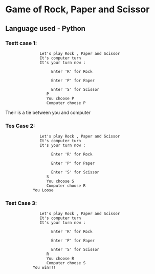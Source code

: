 # Game of Rock, Paper and Scissor
## Language used - Python

### Testt case 1:
                   Let's play Rock , Paper and Scissor
                   It's computer turn
                   It's your turn now :

	                    Enter 'R' for Rock

	                    Enter 'P' for Paper

	                    Enter 'S' for Scissor
                      P
                      You choose P
                      Computer choose P
Their is a tie between you and computer

### Tes Case 2:
                   Let's play Rock , Paper and Scissor
                   It's computer turn
                   It's your turn now :

	                    Enter 'R' for Rock

	                    Enter 'P' for Paper

	                    Enter 'S' for Scissor
                      S
                      You choose S
                      Computer choose R
				You Loose

### Test Case 3:
                   Let's play Rock , Paper and Scissor
                   It's computer turn
                   It's your turn now :

	                    Enter 'R' for Rock

	                    Enter 'P' for Paper

	                    Enter 'S' for Scissor
                      R
                      You choose R
                      Computer choose S
				You win!!!
